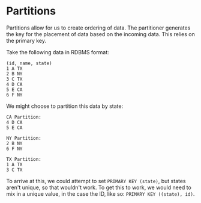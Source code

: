 # Partitions

Partitions allow for us to create ordering of data.
The partitioner generates the key for the placement of data based on the incoming data.
This relies on the primary key.

Take the following data in RDBMS format:

```
(id, name, state)
1 A TX
2 B NY
3 C TX
4 D CA
5 E CA
6 F NY
```

We might choose to partition this data by state:

```
CA Partition:
4 D CA
5 E CA

NY Partition:
2 B NY
6 F NY

TX Partition:
1 A TX
3 C TX
```

To arrive at this, we could attempt to set `PRIMARY KEY (state)`, but states aren't unique, so that wouldn't work.
To get this to work, we would need to mix in a unique value, in the case the ID, like so: `PRIMARY KEY ((state), id)`.
